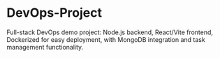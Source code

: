 # DevOps-Project
Full-stack DevOps demo project: Node.js backend, React/Vite frontend, Dockerized for easy deployment, with MongoDB integration and task management functionality.
